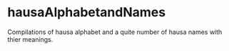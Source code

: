 # hausaAlphabetandNames
Compilations of hausa alphabet and a quite number of hausa names with thier meanings.
